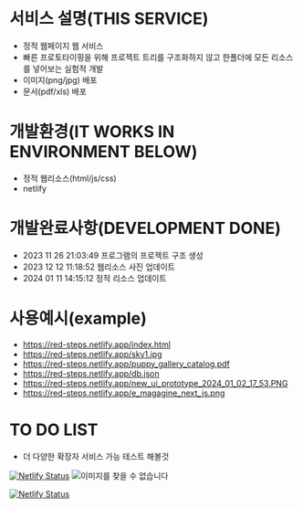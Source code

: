 # 서비스 설명(THIS SERVICE)
- 정적 웹페이지 웹 서비스
- 빠른 프로토타이핑을 위해 프로젝트 트리를 구조화하지 않고 한폴더에 모든 리소스를 넣어보는 실험적 개발
- 이미지(png/jpg) 배포
- 문서(pdf/xls) 배포

# 개발환경(IT WORKS IN ENVIRONMENT BELOW)
- 정적 웹리소스(html/js/css)
- netlify 

# 개발완료사항(DEVELOPMENT DONE)
- 2023 11 26 21:03:49 프로그램의 프로젝트 구조 생성 
- 2023 12 12 11:18:52 웹리소스 사진 업데이트
- 2024 01 11 14:15:12 정적 리소스 업데이트

 # 사용예시(example)
- https://red-steps.netlify.app/index.html
- https://red-steps.netlify.app/sky1.jpg
- https://red-steps.netlify.app/puppy_gallery_catalog.pdf
- https://red-steps.netlify.app/db.json
- https://red-steps.netlify.app/new_ui_prototype_2024_01_02_17_53.PNG
- https://red-steps.netlify.app/e_magagine_next_js.png

# TO DO LIST
- 더 다양한 확장자 서비스 가능 테스트 해볼것


[![Netlify Status](https://api.netlify.com/api/v1/badges/9ec5eebb-2205-4017-8546-59e69a64ece8/deploy-status)](https://app.netlify.com/sites/red-steps/deploys)
![이미지를 찾을 수 없습니다](https://red-steps.netlify.app/sky1.jpg)
<!-- ![이미지를 찾을 수 없습니다](https://red-steps.netlify.app/sky2.jpg) -->
<!-- ![이미지를 찾을 수 없습니다](https://red-steps.netlify.app/sky3.jpg) -->
<!-- ![이미지를 찾을 수 없습니다](https://red-steps.netlify.app/sky4.jpg) -->
<!-- ![이미지를 찾을 수 없습니다](https://red-steps.netlify.app/sky5.jpg) -->
<!-- ![이미지를 찾을 수 없습니다](https://red-steps.netlify.app/sky6.jpg) -->
[![Netlify Status](https://api.netlify.com/api/v1/badges/9ec5eebb-2205-4017-8546-59e69a64ece8/deploy-status)](https://app.netlify.com/sites/red-steps/deploys)